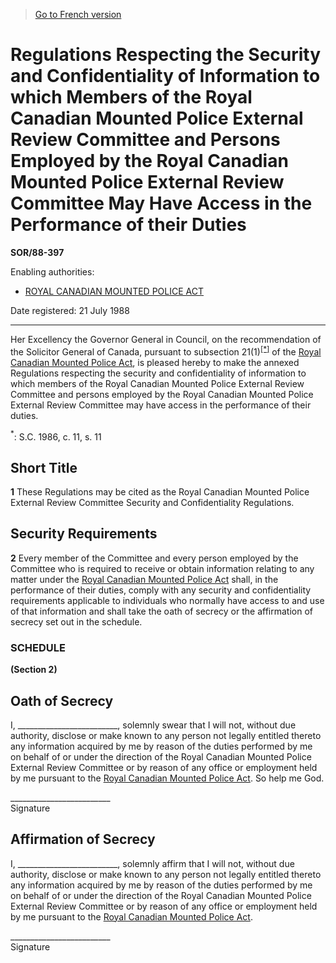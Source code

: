 > [Go to French version](/fr/Règlements/Décrets,%20ordonnances%20et%20règlements%20statutaires/88/397.md)

# Regulations Respecting the Security and Confidentiality of Information to which Members of the Royal Canadian Mounted Police External Review Committee and Persons Employed by the Royal Canadian Mounted Police External Review Committee May Have Access in the Performance of their Duties

**SOR/88-397**

Enabling authorities: 
- [ROYAL CANADIAN MOUNTED POLICE ACT](/en/Acts/Revised%20Statutes%20of%20Canada/R/R-10.md)

Date registered: 21 July 1988

----------

Her Excellency the Governor General in Council, on the recommendation of the Solicitor General of Canada, pursuant to subsection 21(1)<sup><a href='#fn_SOR-88-397_e_hq_6242'>[*]</a></sup> of the [Royal Canadian Mounted Police Act](/en/Acts/Revised%20Statutes%20of%20Canada/R/R-10.md), is pleased hereby to make the annexed Regulations respecting the security and confidentiality of information to which members of the Royal Canadian Mounted Police External Review Committee and persons employed by the Royal Canadian Mounted Police External Review Committee may have access in the performance of their duties.

<a name='fn_SOR-88-397_e_hq_6242'><sup>*</sup></a>: S.C. 1986, c. 11, s. 11<br />




## Short Title


**1** These Regulations may be cited as the Royal Canadian Mounted Police External Review Committee Security and Confidentiality Regulations.




## Security Requirements


**2** Every member of the Committee and every person employed by the Committee who is required to receive or obtain information relating to any matter under the [Royal Canadian Mounted Police Act](/en/Acts/Revised%20Statutes%20of%20Canada/R/R-10.md) shall, in the performance of their duties, comply with any security and confidentiality requirements applicable to individuals who normally have access to and use of that information and shall take the oath of secrecy or the affirmation of secrecy set out in the schedule.




### **SCHEDULE** 
**(Section 2)**

## Oath of Secrecy

I, _________________________, solemnly swear that I will not, without due authority, disclose or make known to any person not legally entitled thereto any information acquired by me by reason of the duties performed by me on behalf of or under the direction of the Royal Canadian Mounted Police External Review Committee or by reason of any office or employment held by me pursuant to the [Royal Canadian Mounted Police Act](/en/Acts/Revised%20Statutes%20of%20Canada/R/R-10.md). So help me God.
<p>_________________________<br />Signature<br /></p>



## Affirmation of Secrecy

I, _________________________, solemnly affirm that I will not, without due authority, disclose or make known to any person not legally entitled thereto any information acquired by me by reason of the duties performed by me on behalf of or under the direction of the Royal Canadian Mounted Police External Review Committee or by reason of any office or employment held by me pursuant to the [Royal Canadian Mounted Police Act](/en/Acts/Revised%20Statutes%20of%20Canada/R/R-10.md).
<p>_________________________<br />Signature<br /></p>



